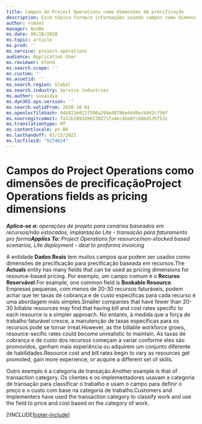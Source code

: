 ```yaml
---
title: Campos do Project Operations como dimensões de precificação
description: Esse tópico fornece informações usando campos como dimensões de precificação no Dynamics 365 Project Operations.
author: rumant
manager: AnnBe
ms.date: 09/18/2020
ms.topic: article
ms.prod: ''
ms.service: project-operations
audience: Application User
ms.reviewer: kfend
ms.search.scope: ''
ms.custom: ''
ms.assetid: ''
ms.search.region: Global
ms.search.industry: Service industries
ms.author: suvaidya
ms.dyn365.ops.version: ''
ms.search.validFrom: 2020-10-01
ms.openlocfilehash: 04b823e8237590a294ed0706e64d0ecb9d2cf56f
ms.sourcegitcommit: fa32b1893286f20271fa4ec4be8fc68bd135f53c
ms.translationtype: HT
ms.contentlocale: pt-BR
ms.lasthandoff: 02/15/2021
ms.locfileid: "5274624"
---
```

# <a name="project-operations-fields-as-pricing-dimensions"></a><span data-ttu-id="f91f2-103">Campos do Project Operations como dimensões de precificação</span><span class="sxs-lookup"><span data-stu-id="f91f2-103">Project Operations fields as pricing dimensions</span></span>

<span data-ttu-id="f91f2-104">_**Aplica-se a:** operações de projeto para cenários baseados em recursos/não estocados, implantação Lite - transação para faturamento pro forma_</span><span class="sxs-lookup"><span data-stu-id="f91f2-104">_**Applies To:** Project Operations for resource/non-stocked based scenarios, Lite deployment - deal to proforma invoicing_</span></span>

<span data-ttu-id="f91f2-105">A entidade **Dados Reais** tem muitos campos que podem ser usados como dimensões de precificação para precificação baseada em recursos.</span><span class="sxs-lookup"><span data-stu-id="f91f2-105">The **Actuals** entity has many fields that can be used as pricing dimensions for resource-based pricing.</span></span> <span data-ttu-id="f91f2-106">Por exemplo, um campo comum é o **Recurso Reservável**.</span><span class="sxs-lookup"><span data-stu-id="f91f2-106">For example, one common field is **Bookable Resource**.</span></span> <span data-ttu-id="f91f2-107">Empresas pequenas, com menos de 20-30 recursos faturáveis, podem achar que ter taxas de cobrança e de custo específicas para cada recurso é uma abordagem mais simples.</span><span class="sxs-lookup"><span data-stu-id="f91f2-107">Smaller companies that have fewer than 20-30 billable resources may find that having bill and cost rates specific to each resource is a simpler approach.</span></span> <span data-ttu-id="f91f2-108">No entanto, à medida que a força de trabalho faturável cresce, a manutenção de taxas específicas para os recursos pode se tornar irreal.</span><span class="sxs-lookup"><span data-stu-id="f91f2-108">However, as the billable workforce grows, resource-secific rates could become unrealistic to maintain.</span></span> <span data-ttu-id="f91f2-109">As taxas de cobrança e de custo dos recursos começam a variar conforme eles são promovidos, ganham mais experiência ou adquirem um conjunto diferente de habilidades.</span><span class="sxs-lookup"><span data-stu-id="f91f2-109">Resource cost and bill rates begin to vary as resources get promoted, gain more experience, or acquire a different set of skills.</span></span> 

<span data-ttu-id="f91f2-110">Outro exemplo é a categoria de transação.</span><span class="sxs-lookup"><span data-stu-id="f91f2-110">Another example is that of transaction category.</span></span> <span data-ttu-id="f91f2-111">Os clientes e os implementadores usavam a categoria de transação para classificar o trabalho e usam o campo para definir o preço e o custo com base na categoria de trabalho.</span><span class="sxs-lookup"><span data-stu-id="f91f2-111">Customers and Implementers have used the transaction category to classify work and use the field to price and cost based on the category of work.</span></span>


[!INCLUDE[footer-include](../includes/footer-banner.md)]